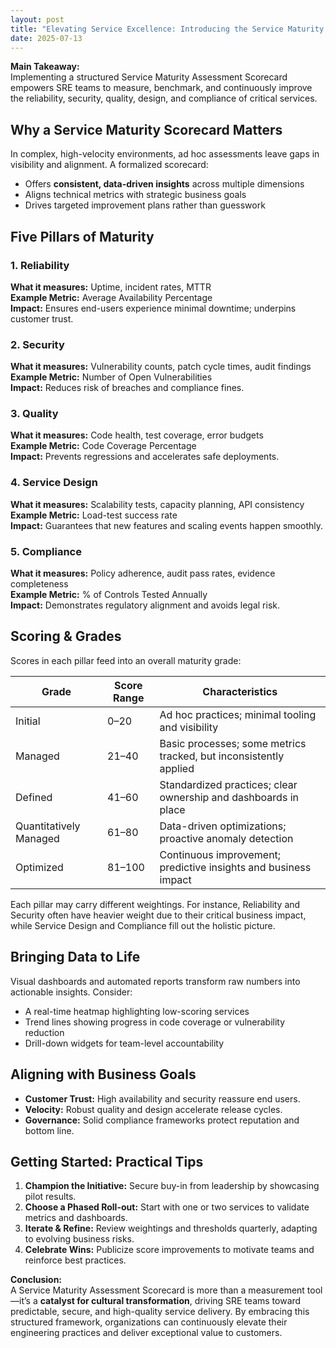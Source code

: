 ```yaml
---
layout: post
title: "Elevating Service Excellence: Introducing the Service Maturity Assessment Scorecard"
date: 2025-07-13
---
```


**Main Takeaway:**  
Implementing a structured Service Maturity Assessment Scorecard empowers SRE teams to measure, benchmark, and continuously improve the reliability, security, quality, design, and compliance of critical services.  

## Why a Service Maturity Scorecard Matters  
In complex, high-velocity environments, ad hoc assessments leave gaps in visibility and alignment. A formalized scorecard:  
- Offers **consistent, data-driven insights** across multiple dimensions  
- Aligns technical metrics with strategic business goals  
- Drives targeted improvement plans rather than guesswork  

## Five Pillars of Maturity

### 1. Reliability  
**What it measures:** Uptime, incident rates, MTTR  
**Example Metric:** Average Availability Percentage  
**Impact:** Ensures end-users experience minimal downtime; underpins customer trust.  

### 2. Security  
**What it measures:** Vulnerability counts, patch cycle times, audit findings  
**Example Metric:** Number of Open Vulnerabilities  
**Impact:** Reduces risk of breaches and compliance fines.  

### 3. Quality  
**What it measures:** Code health, test coverage, error budgets  
**Example Metric:** Code Coverage Percentage  
**Impact:** Prevents regressions and accelerates safe deployments.  

### 4. Service Design  
**What it measures:** Scalability tests, capacity planning, API consistency  
**Example Metric:** Load-test success rate  
**Impact:** Guarantees that new features and scaling events happen smoothly.  

### 5. Compliance  
**What it measures:** Policy adherence, audit pass rates, evidence completeness  
**Example Metric:** % of Controls Tested Annually  
**Impact:** Demonstrates regulatory alignment and avoids legal risk.  

## Scoring & Grades  
Scores in each pillar feed into an overall maturity grade:

| Grade                   | Score Range | Characteristics                                                     |
|-------------------------|-------------|----------------------------------------------------------------------|
| Initial                 | 0–20        | Ad hoc practices; minimal tooling and visibility                    |
| Managed                 | 21–40       | Basic processes; some metrics tracked, but inconsistently applied   |
| Defined                 | 41–60       | Standardized practices; clear ownership and dashboards in place     |
| Quantitatively Managed  | 61–80       | Data-driven optimizations; proactive anomaly detection              |
| Optimized               | 81–100      | Continuous improvement; predictive insights and business impact     |

Each pillar may carry different weightings. For instance, Reliability and Security often have heavier weight due to their critical business impact, while Service Design and Compliance fill out the holistic picture.

## Bringing Data to Life  
Visual dashboards and automated reports transform raw numbers into actionable insights. Consider:  
- A real-time heatmap highlighting low-scoring services  
- Trend lines showing progress in code coverage or vulnerability reduction  
- Drill-down widgets for team-level accountability  

## Aligning with Business Goals  
- **Customer Trust:** High availability and security reassure end users.  
- **Velocity:** Robust quality and design accelerate release cycles.  
- **Governance:** Solid compliance frameworks protect reputation and bottom line.  

## Getting Started: Practical Tips  
1. **Champion the Initiative:** Secure buy-in from leadership by showcasing pilot results.  
2. **Choose a Phased Roll-out:** Start with one or two services to validate metrics and dashboards.  
3. **Iterate & Refine:** Review weightings and thresholds quarterly, adapting to evolving business risks.  
4. **Celebrate Wins:** Publicize score improvements to motivate teams and reinforce best practices.  

**Conclusion:**  
A Service Maturity Assessment Scorecard is more than a measurement tool—it’s a **catalyst for cultural transformation**, driving SRE teams toward predictable, secure, and high-quality service delivery. By embracing this structured framework, organizations can continuously elevate their engineering practices and deliver exceptional value to customers.
